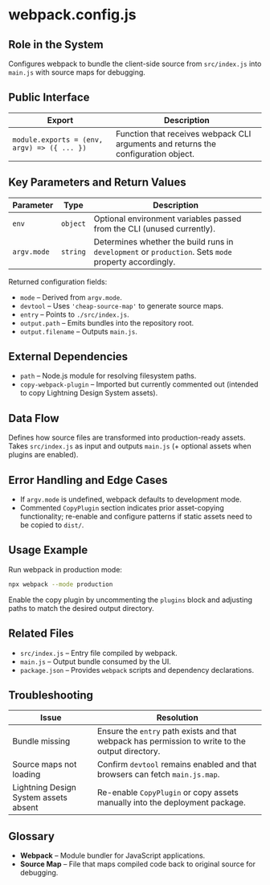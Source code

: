 # webpack.config.js

## Role in the System
Configures webpack to bundle the client-side source from `src/index.js` into `main.js` with source maps for debugging.

## Public Interface
| Export | Description |
| --- | --- |
| `module.exports = (env, argv) => ({ ... })` | Function that receives webpack CLI arguments and returns the configuration object. |

## Key Parameters and Return Values
| Parameter | Type | Description |
| --- | --- | --- |
| `env` | `object` | Optional environment variables passed from the CLI (unused currently). |
| `argv.mode` | `string` | Determines whether the build runs in `development` or `production`. Sets `mode` property accordingly. |

Returned configuration fields:
* `mode` – Derived from `argv.mode`.
* `devtool` – Uses `'cheap-source-map'` to generate source maps.
* `entry` – Points to `./src/index.js`.
* `output.path` – Emits bundles into the repository root.
* `output.filename` – Outputs `main.js`.

## External Dependencies
* `path` – Node.js module for resolving filesystem paths.
* `copy-webpack-plugin` – Imported but currently commented out (intended to copy Lightning Design System assets).

## Data Flow
Defines how source files are transformed into production-ready assets. Takes `src/index.js` as input and outputs `main.js` (+ optional assets when plugins are enabled).

## Error Handling and Edge Cases
* If `argv.mode` is undefined, webpack defaults to development mode.
* Commented `CopyPlugin` section indicates prior asset-copying functionality; re-enable and configure patterns if static assets need to be copied to `dist/`.

## Usage Example
Run webpack in production mode:
```bash
npx webpack --mode production
```

Enable the copy plugin by uncommenting the `plugins` block and adjusting paths to match the desired output directory.

## Related Files
* `src/index.js` – Entry file compiled by webpack.
* `main.js` – Output bundle consumed by the UI.
* `package.json` – Provides `webpack` scripts and dependency declarations.

## Troubleshooting
| Issue | Resolution |
| --- | --- |
| Bundle missing | Ensure the `entry` path exists and that webpack has permission to write to the output directory. |
| Source maps not loading | Confirm `devtool` remains enabled and that browsers can fetch `main.js.map`. |
| Lightning Design System assets absent | Re-enable `CopyPlugin` or copy assets manually into the deployment package. |

## Glossary
* **Webpack** – Module bundler for JavaScript applications.
* **Source Map** – File that maps compiled code back to original source for debugging.
